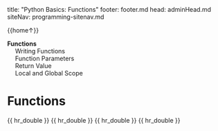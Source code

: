 <frontmatter>
title: "Python Basics: Functions"
footer: footer.md
head: adminHead.md
siteNav: programming-sitenav.md
</frontmatter>

<include src="../../common/header.md" />

<div class="website-content" id="main">
<div id="toc">

{{home↑}}
* [**Functions**](#functions)
  * [Writing Functions](#writing-functions)
  * [Function Parameters](#function-parameters)
  * [Return Value](#return-value)
  * [Local and Global Scope](#local-and-global-scope)
  
</div>
<div id="main">

# Functions

<include src="../functions-def/text.md" />{{ hr_double }}
<include src="../functions-parameters/text.md" />{{ hr_double }}
<include src="../functions-return/text.md" />{{ hr_double }}
<include src="../functions-scope/text.md" />{{ hr_double }}

</div>
</div>